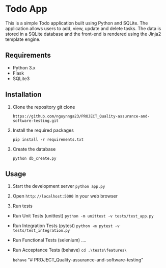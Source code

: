# Todo App

This is a simple Todo application built using Python and SQLite. The application allows users to add, view, update and delete tasks. The data is stored in a SQLite database and the front-end is rendered using the Jinja2 template engine.

## Requirements
- Python 3.x
- Flask
- SQLite3

## Installation
1. Clone the repository git clone 

    `https://github.com/nguynnga23/PROJECT_Quality-assurance-and-software-testing.git`

2. Install the required packages
    
    `pip install -r requirements.txt`

3. Create the database
    
    `python db_create.py`

## Usage
1. Start the development server
    `python app.py`

2. Open `http://localhost:5000` in your web browser
3. Run tests
- Run Unit Tests (unittest)
    `python -m unittest -v tests/test_app.py`
- Run Integration Tests (pytest)
    `python -m pytest -v tests/test_integration.py`
- Run Functional Tests (selenium)
   ....
- Run Acceptance Tests (behave)
    `cd .\tests\features\`

    `behave`
"# PROJECT_Quality-assurance-and-software-testing" 
